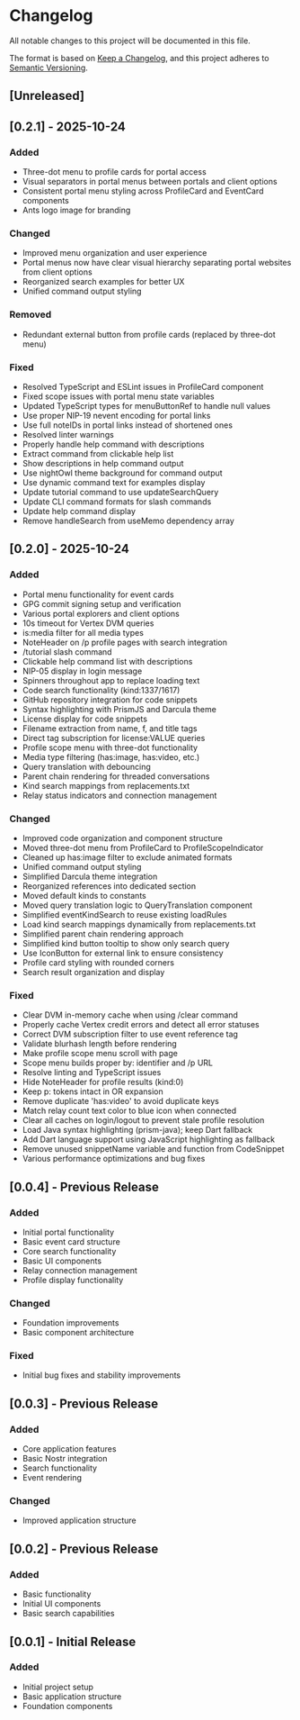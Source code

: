 # Changelog

All notable changes to this project will be documented in this file.

The format is based on [Keep a Changelog](https://keepachangelog.com/en/1.0.0/),
and this project adheres to [Semantic Versioning](https://semver.org/spec/v2.0.0.html).

## [Unreleased]

## [0.2.1] - 2025-10-24

### Added
- Three-dot menu to profile cards for portal access
- Visual separators in portal menus between portals and client options
- Consistent portal menu styling across ProfileCard and EventCard components
- Ants logo image for branding

### Changed
- Improved menu organization and user experience
- Portal menus now have clear visual hierarchy separating portal websites from client options
- Reorganized search examples for better UX
- Unified command output styling

### Removed
- Redundant external button from profile cards (replaced by three-dot menu)

### Fixed
- Resolved TypeScript and ESLint issues in ProfileCard component
- Fixed scope issues with portal menu state variables
- Updated TypeScript types for menuButtonRef to handle null values
- Use proper NIP-19 nevent encoding for portal links
- Use full noteIDs in portal links instead of shortened ones
- Resolved linter warnings
- Properly handle help command with descriptions
- Extract command from clickable help list
- Show descriptions in help command output
- Use nightOwl theme background for command output
- Use dynamic command text for examples display
- Update tutorial command to use updateSearchQuery
- Update CLI command formats for slash commands
- Update help command display
- Remove handleSearch from useMemo dependency array

## [0.2.0] - 2025-10-24

### Added
- Portal menu functionality for event cards
- GPG commit signing setup and verification
- Various portal explorers and client options
- 10s timeout for Vertex DVM queries
- is:media filter for all media types
- NoteHeader on /p profile pages with search integration
- /tutorial slash command
- Clickable help command list with descriptions
- NIP-05 display in login message
- Spinners throughout app to replace loading text
- Code search functionality (kind:1337/1617)
- GitHub repository integration for code snippets
- Syntax highlighting with PrismJS and Darcula theme
- License display for code snippets
- Filename extraction from name, f, and title tags
- Direct tag subscription for license:VALUE queries
- Profile scope menu with three-dot functionality
- Media type filtering (has:image, has:video, etc.)
- Query translation with debouncing
- Parent chain rendering for threaded conversations
- Kind search mappings from replacements.txt
- Relay status indicators and connection management

### Changed
- Improved code organization and component structure
- Moved three-dot menu from ProfileCard to ProfileScopeIndicator
- Cleaned up has:image filter to exclude animated formats
- Unified command output styling
- Simplified Darcula theme integration
- Reorganized references into dedicated section
- Moved default kinds to constants
- Moved query translation logic to QueryTranslation component
- Simplified eventKindSearch to reuse existing loadRules
- Load kind search mappings dynamically from replacements.txt
- Simplified parent chain rendering approach
- Simplified kind button tooltip to show only search query
- Use IconButton for external link to ensure consistency
- Profile card styling with rounded corners
- Search result organization and display

### Fixed
- Clear DVM in-memory cache when using /clear command
- Properly cache Vertex credit errors and detect all error statuses
- Correct DVM subscription filter to use event reference tag
- Validate blurhash length before rendering
- Make profile scope menu scroll with page
- Scope menu builds proper by: identifier and /p URL
- Resolve linting and TypeScript issues
- Hide NoteHeader for profile results (kind:0)
- Keep p: tokens intact in OR expansion
- Remove duplicate 'has:video' to avoid duplicate keys
- Match relay count text color to blue icon when connected
- Clear all caches on login/logout to prevent stale profile resolution
- Load Java syntax highlighting (prism-java); keep Dart fallback
- Add Dart language support using JavaScript highlighting as fallback
- Remove unused snippetName variable and function from CodeSnippet
- Various performance optimizations and bug fixes

## [0.0.4] - Previous Release

### Added
- Initial portal functionality
- Basic event card structure
- Core search functionality
- Basic UI components
- Relay connection management
- Profile display functionality

### Changed
- Foundation improvements
- Basic component architecture

### Fixed
- Initial bug fixes and stability improvements

## [0.0.3] - Previous Release

### Added
- Core application features
- Basic Nostr integration
- Search functionality
- Event rendering

### Changed
- Improved application structure

## [0.0.2] - Previous Release

### Added
- Basic functionality
- Initial UI components
- Basic search capabilities

## [0.0.1] - Initial Release

### Added
- Initial project setup
- Basic application structure
- Foundation components
